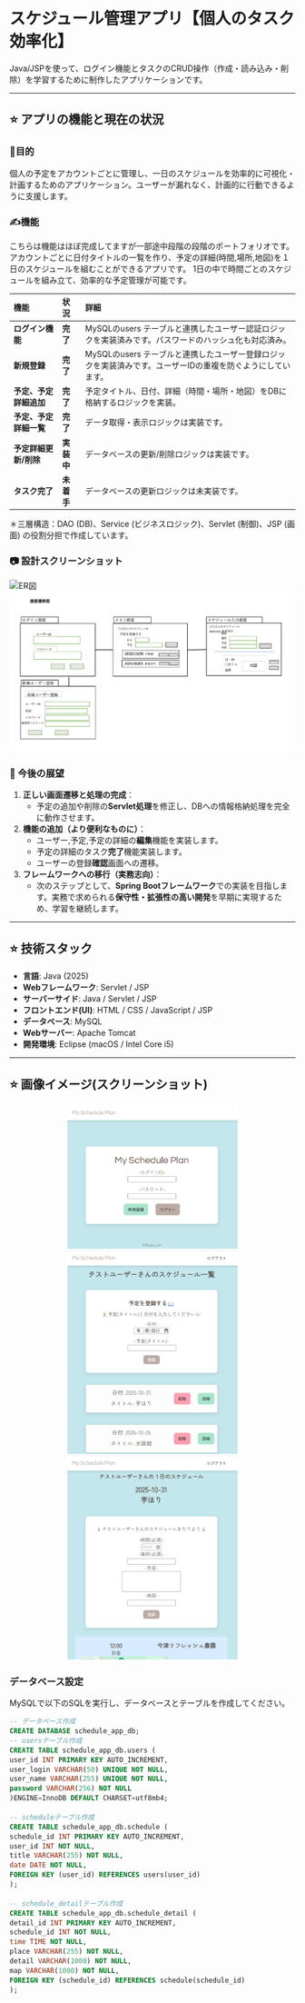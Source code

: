 

# スケジュール管理アプリ【個人のタスク効率化】

Java/JSPを使って、ログイン機能とタスクのCRUD操作（作成・読み込み・削除）を学習するために制作したアプリケーションです。

---

## ⭐️ アプリの機能と現在の状況

### 🚀目的

個人の予定をアカウントごとに管理し、一日のスケジュールを効率的に可視化・計画するためのアプリケーション。ユーザーが漏れなく、計画的に行動できるように支援します。


### ✍️機能

こちらは機能はほぼ完成してますが一部途中段階の段階のポートフォリオです。
アカウントごとに日付タイトルの一覧を作り、予定の詳細(時間,場所,地図)を１日のスケジュールを組むことができるアプリです。
1日の中で時間ごとのスケジュールを組み立て、効率的な予定管理が可能です。

| 機能 | 状況 | 詳細 |
| :--- | :--- | :--- |
| **ログイン機能** | **完了** | MySQLのusers テーブルと連携したユーザー認証ロジックを実装済みです。パスワードのハッシュ化も対応済み。 |
| **新規登録** | **完了** | MySQLのusers テーブルと連携したユーザー登録ロジックを実装済みです。ユーザーIDの重複を防ぐようにしています。 |
| **予定、予定詳細追加** | **完了** |予定タイトル、日付、詳細（時間・場所・地図）をDBに格納するロジックを実装。 |
| **予定、予定詳細一覧** | **完了** | データ取得・表示ロジックは実装です。 |
| **予定詳細更新/削除** | **実装中** | データベースの更新/削除ロジックは実装です。 |
| **タスク完了** | **未着手** | データベースの更新ロジックは未実装です。 |

＊三層構造：DAO (DB)、Service (ビジネスロジック)、Servlet (制御)、JSP (画面) の役割分担で作成しています。

### 📷 設計スクリーンショット

![ER図](./screenshot/ER図.png)
![画面設計図](./screenshot/画面遷移図.png)


### 🚶 今後の展望

1. **正しい画面遷移と処理の完成**：
   * 予定の追加や削除の**Servlet処理**を修正し、DBへの情報格納処理を完全に動作させます。
2. **機能の追加（より便利なものに）**：
   * ユーザー,予定,予定の詳細の**編集**機能を実装します。
   * 予定の詳細のタスク**完了**機能実装します。
   * ユーザーの登録**確認**画面への遷移。   
3. **フレームワークへの移行（実務志向）**：
   * 次のステップとして、**Spring Bootフレームワーク**での実装を目指します。実務で求められる**保守性・拡張性の高い開発**を早期に実現するため、学習を継続します。 
---

## ⭐️ 技術スタック

* **言語**: Java (2025)
* **Webフレームワーク**: Servlet / JSP
* **サーバーサイド**: Java / Servlet / JSP
* **フロントエンド(UI)**: HTML / CSS / JavaScript / JSP
* **データベース**: MySQL
* **Webサーバー**: Apache Tomcat
* **開発環境**: Eclipse (macOS / Intel Core i5)

---

## ⭐️ 画像イメージ(スクリーンショット)
<div align="center">
  <img src="ログイン画面.png" alt="ログイン画面" width="300px">
  <img src="メイン画面.png" alt="メイン画面" width="300px">
  <img src="予定詳細画面.png" alt="予定詳細" width="300px">
</div>



###  データベース設定

MySQLで以下のSQLを実行し、データベースとテーブルを作成してください。

```sql
-- データベース作成
CREATE DATABASE schedule_app_db;
-- usersテーブル作成
CREATE TABLE schedule_app_db.users (
user_id INT PRIMARY KEY AUTO_INCREMENT,
user_login VARCHAR(50) UNIQUE NOT NULL,
user_name VARCHAR(255) UNIQUE NOT NULL,
password VARCHAR(256) NOT NULL
)ENGINE=InnoDB DEFAULT CHARSET=utf8mb4;

-- scheduleテーブル作成
CREATE TABLE schedule_app_db.schedule (
schedule_id INT PRIMARY KEY AUTO_INCREMENT,
user_id INT NOT NULL,
title VARCHAR(255) NOT NULL,
date DATE NOT NULL,
FOREIGN KEY (user_id) REFERENCES users(user_id)
);

-- schedule_detailテーブル作成
CREATE TABLE schedule_app_db.schedule_detail (
detail_id INT PRIMARY KEY AUTO_INCREMENT,
schedule_id INT NOT NULL,
time TIME NOT NULL,
place VARCHAR(255) NOT NULL,
detail VARCHAR(1000) NOT NULL,
map VARCHAR(1000) NOT NULL,  
FOREIGN KEY (schedule_id) REFERENCES schedule(schedule_id)
);
